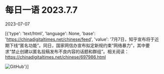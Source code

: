 # 每日一语 2023.7.7

2023-07-07

[{'type': 'text/html', 'language': None, 'base': 'https://chinadigitaltimes.net/chinese/feed', 'value': '7月7日，知乎宣布将于近期下线“匿名功能”。同日，国家网信办宣布拟定新规约束“网络暴力”，其中要求“禁止创建以匿名投稿发布不良内容的话题和群组”。相关阅读：https://chinadigitaltimes.net/chinese/697986.html

![GitHub](https://chinadigitaltimes.net/chinese/files/2023/07/image-1688766892818.png)'}]